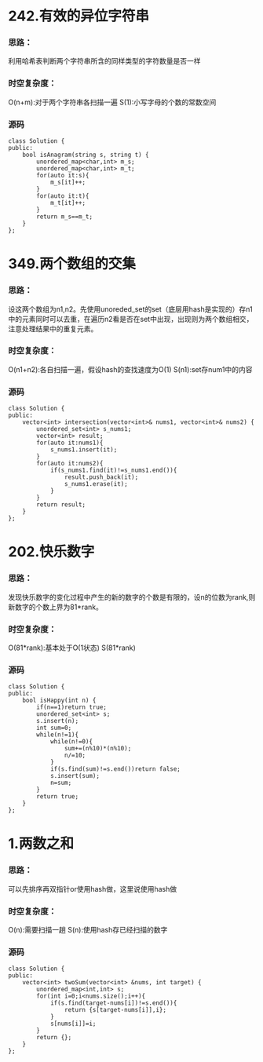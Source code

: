 # 242.有效的异位字符串
### 思路：
利用哈希表判断两个字符串所含的同样类型的字符数量是否一样
### 时空复杂度：
O(n+m):对于两个字符串各扫描一遍
S(1):小写字母的个数的常数空间
### 源码
```
class Solution {  
public:  
    bool isAnagram(string s, string t) {  
        unordered_map<char,int> m_s;  
        unordered_map<char,int> m_t;  
        for(auto it:s){  
            m_s[it]++;  
        }  
        for(auto it:t){  
            m_t[it]++;  
        }  
        return m_s==m_t;  
    }  
};
```

# 349.两个数组的交集
### 思路：
设这两个数组为n1,n2。先使用unoreded_set的set（底层用hash是实现的）存n1中的元素同时可以去重，在遍历n2看是否在set中出现，出现则为两个数组相交，注意处理结果中的重复元素。
### 时空复杂度：
O(n1+n2):各自扫描一遍，假设hash的查找速度为O(1)
S(n1):set存num1中的内容
### 源码
```
class Solution {  
public:  
    vector<int> intersection(vector<int>& nums1, vector<int>& nums2) {  
        unordered_set<int> s_nums1;  
        vector<int> result;  
        for(auto it:nums1){  
            s_nums1.insert(it);  
        }  
        for(auto it:nums2){  
            if(s_nums1.find(it)!=s_nums1.end()){  
                result.push_back(it);  
                s_nums1.erase(it);  
            }  
        }  
        return result;  
    }  
};
```

# 202.快乐数字
### 思路：
发现快乐数字的变化过程中产生的新的数字的个数是有限的，设n的位数为rank,则新数字的个数上界为81\*rank。
### 时空复杂度：
O(81\*rank):基本处于O(1状态)
S(81\*rank)
### 源码
```
class Solution {  
public:  
    bool isHappy(int n) {  
        if(n==1)return true;  
        unordered_set<int> s;  
        s.insert(n);  
        int sum=0;  
        while(n!=1){  
            while(n!=0){  
                sum+=(n%10)*(n%10);  
                n/=10;  
            }  
            if(s.find(sum)!=s.end())return false;  
            s.insert(sum);  
            n=sum;  
        }  
        return true;  
    }  
};
```

# 1.两数之和
### 思路：
可以先排序再双指针or使用hash做，这里说使用hash做
### 时空复杂度：
O(n):需要扫描一趟
S(n):使用hash存已经扫描的数字
### 源码
```
class Solution {  
public:  
    vector<int> twoSum(vector<int> &nums, int target) {  
        unordered_map<int,int> s;  
        for(int i=0;i<nums.size();i++){  
            if(s.find(target-nums[i])!=s.end()){  
                return {s[target-nums[i]],i};  
            }  
            s[nums[i]]=i;  
        }  
        return {};  
    }  
};
```